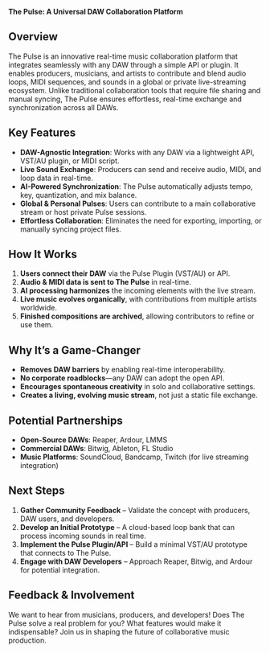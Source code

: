**The Pulse: A Universal DAW Collaboration Platform**

## **Overview**
The Pulse is an innovative real-time music collaboration platform that integrates seamlessly with any DAW through a simple API or plugin. It enables producers, musicians, and artists to contribute and blend audio loops, MIDI sequences, and sounds in a global or private live-streaming ecosystem. Unlike traditional collaboration tools that require file sharing and manual syncing, The Pulse ensures effortless, real-time exchange and synchronization across all DAWs.

## **Key Features**
- **DAW-Agnostic Integration**: Works with any DAW via a lightweight API, VST/AU plugin, or MIDI script.
- **Live Sound Exchange**: Producers can send and receive audio, MIDI, and loop data in real-time.
- **AI-Powered Synchronization**: The Pulse automatically adjusts tempo, key, quantization, and mix balance.
- **Global & Personal Pulses**: Users can contribute to a main collaborative stream or host private Pulse sessions.
- **Effortless Collaboration**: Eliminates the need for exporting, importing, or manually syncing project files.

## **How It Works**
1. **Users connect their DAW** via the Pulse Plugin (VST/AU) or API.
2. **Audio & MIDI data is sent to The Pulse** in real-time.
3. **AI processing harmonizes** the incoming elements with the live stream.
4. **Live music evolves organically**, with contributions from multiple artists worldwide.
5. **Finished compositions are archived**, allowing contributors to refine or use them.

## **Why It’s a Game-Changer**
- **Removes DAW barriers** by enabling real-time interoperability.
- **No corporate roadblocks**—any DAW can adopt the open API.
- **Encourages spontaneous creativity** in solo and collaborative settings.
- **Creates a living, evolving music stream**, not just a static file exchange.

## **Potential Partnerships**
- **Open-Source DAWs**: Reaper, Ardour, LMMS
- **Commercial DAWs**: Bitwig, Ableton, FL Studio
- **Music Platforms**: SoundCloud, Bandcamp, Twitch (for live streaming integration)

## **Next Steps**
1. **Gather Community Feedback** – Validate the concept with producers, DAW users, and developers.
2. **Develop an Initial Prototype** – A cloud-based loop bank that can process incoming sounds in real time.
3. **Implement the Pulse Plugin/API** – Build a minimal VST/AU prototype that connects to The Pulse.
4. **Engage with DAW Developers** – Approach Reaper, Bitwig, and Ardour for potential integration.

## **Feedback & Involvement**
We want to hear from musicians, producers, and developers! Does The Pulse solve a real problem for you? What features would make it indispensable? Join us in shaping the future of collaborative music production.

